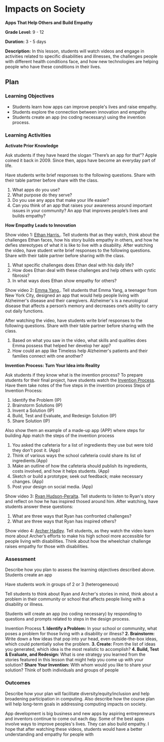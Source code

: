 # Impacts on Society

**Apps That Help Others and Build Empathy**

**Grade Level:** 9 - 12

**Duration:** 3 - 5 days

**Description:**
In this lesson, students will watch videos and engage in activities related to specific disabilities and illnesses, the challenges people with different health conditions face, and how new technologies are helping people who have these conditions in their lives.

## Plan

### Learning Objectives

- Students learn how apps can improve people's lives and raise empathy.
- Students explore the connection between innovation and empathy
- Students create an app (no coding necessary) using the invention process. 

### Learning Activities

**Activate Prior Knowledge**

Ask students if they have heard the slogan “There’s an app for that”? Apple coined it back in 2009. Since then, apps have become an everyday part of life. 

Have students write brief responses to the following questions. Share with their table partner before share with the class.
1. What apps do you use? 
2. What purpose do they serve? 
3. Do you use any apps that make your life easier?
4. Can you think of an app that raises your awareness around important issues in your community? An app that improves people’s lives and builds empathy?

**How Empathy Leads to Innovation**

Show video 1: [Ethan Harris.](https://studentreportinglabs.org/youth-reporting/student-hopes-to-help-those-with-same-genetic-disorder/). Tell students that as they watch, think about the challenges Ethan faces, how his story builds empathy in others, and how he defies stereotypes of what it is like to live with a disability.
After watching the video, have student write brief responses to the following questions. Share with their table partner before sharing with the class. 
1. What specific challenges does Ethan deal with his daily life?
2. How does Ethan deal with these challenges and help others with cystic fibrosis?
3. In what ways does Ethan show empathy for others?

Show video 2: [Emma Yang.](https://www.youtube.com/watch?v=7FX9kZigpjc). Tell students that Emma Yang, a teenager from New York City, designed an app that would help people living with Alzheimer's disease and their caregivers. Alzheimer's is a neurological disease that affects a person’s memory and decreases one’s ability to carry out daily functions.

After watching the video, have students write brief responses to the following questions. Share with their table partner before sharing with the class.
1. Based on what you saw in the video, what skills and qualities does Emma possess that helped her develop her app?
2. How could an app like Timeless help Alzheimer's patients and their families connect with one another?

**Invention Process: Turn Your Idea into Reality**

Ask students if they know what is the invention process?
To prepare students for their final project, have students watch the [Invention Process](https://contrib.pbslearningmedia.org/WGBH/conv18/adptech12_int_idsprocess/index.html). 
Have them take notes of the five steps in the invention process
Steps of Invention Process:
1. Identify the Problem (IP)
2. Brainstorm Solutions (IP)
3. Invent a Solution (IP)
4. Build, Test and Evaluate, and Redesign Solution (IP)
5. Share Solution (IP)

Also show them an example of a made-up app (APP) where steps for building App match the steps of the invention process
1. You asked the cafeteria for a list of ingredients they use but were told they don’t post it. (App)
2. Think of various ways the school cafeteria could share its list of ingredients.(App)
3. Make an outline of how the cafeteria should publish its ingredients, costs involved, and how it helps students. (App)
4. Sketch or build a prototype; seek out feedback; make necessary changes. (App)
5. Post your design on social media. (App)

Show video 3: [Ryan Hudson-Peralta](https://www.youtube.com/watch?v=aDHXMfnjqjI). Tell students to listen to Ryan's story and reflect on how he has inspired thosed around him. After watching, have students answer these questions:
1. What are three ways that Ryan has confronted challenges?
2. What are three ways that Ryan has inspired others?

Show video 4: [Archer Hadley](https://www.youtube.com/watch?v=Kh1a_juMMoo). Tell students, as they watch the video learn more about Archer’s efforts to make his high school more accessible for people living with disabilities. Think about how the wheelchair challenge raises empathy for those with disabilities. 

### Assessment

Describe how you plan to assess the learning objectives described above.
Students create an app

Have students work in groups of 2 or 3 (heterogeneous)

Tell students to think about Ryan and Archer's stories in mind, think about a problem in their community or school that affects people living with a disability or illness. 

Students will create an app (no coding necessary) by responding to questions and prompts related to steps in the design process.

Invention Process
**1. Identify a Problem:** In your school or community, what poses a problem for those living with a disability or illness?
**2. Brainstorm:** Write down a few ideas that pop into yur head, even outside-the-box ideas, which could potentially solve the problem.
**3. Create:** From the list of ideas you generated, which idea is the most realistic to accomplish?
**4. Build, Test & Evaluate, and Redesign:** What is one strategy you learned from the stories featured in this lesson that might help you come up with your solution?
**Share Your Invention:** With whom would you like to share your solution? Think of both individuals and groups of people

### Outcomes

Describe how your plan will facilitate diversity/equity/inclusion and help broadening participation in computing. Also describe how the course plan will help long-term goals in addressing computing impacts on society.

App development is big business and new apps by aspiring entrepreneurs and inventors continue to come out each day. Some of the best apps involve ways to improve peoples's lives. They can also build empathy. I hope that after watching these videos, students would have a better understanding and empathy for people with 


